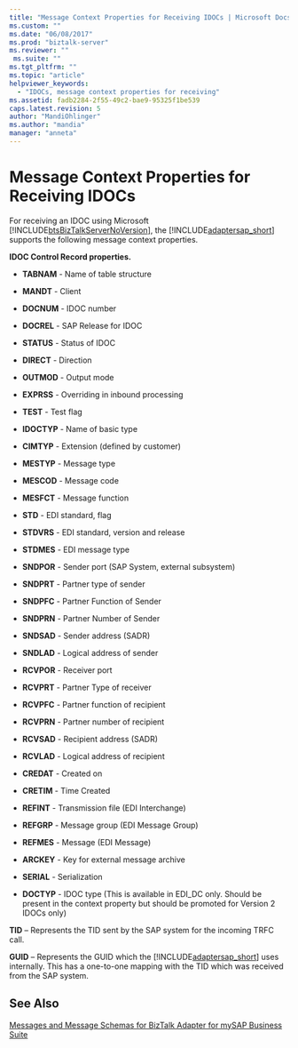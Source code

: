 ```yaml
---
title: "Message Context Properties for Receiving IDOCs | Microsoft Docs"
ms.custom: ""
ms.date: "06/08/2017"
ms.prod: "biztalk-server"
ms.reviewer: ""
 ms.suite: ""
ms.tgt_pltfrm: ""
ms.topic: "article"
helpviewer_keywords: 
  - "IDOCs, message context properties for receiving"
ms.assetid: fadb2284-2f55-49c2-bae9-95325f1be539
caps.latest.revision: 5
author: "MandiOhlinger"
ms.author: "mandia"
manager: "anneta"
---
```

# Message Context Properties for Receiving IDOCs
For receiving an IDOC using Microsoft [!INCLUDE[btsBizTalkServerNoVersion](../../includes/btsbiztalkservernoversion-md.md)], the [!INCLUDE[adaptersap_short](../../includes/adaptersap-short-md.md)] supports the following message context properties.  
  
 **IDOC Control Record properties.**  
  
-   **TABNAM** - Name of table structure  
  
-   **MANDT** - Client  
  
-   **DOCNUM** - IDOC number  
  
-   **DOCREL** - SAP Release for IDOC  
  
-   **STATUS** - Status of IDOC  
  
-   **DIRECT** - Direction  
  
-   **OUTMOD** - Output mode  
  
-   **EXPRSS** - Overriding in inbound processing  
  
-   **TEST** - Test flag  
  
-   **IDOCTYP** - Name of basic type  
  
-   **CIMTYP** - Extension (defined by customer)  
  
-   **MESTYP** - Message type  
  
-   **MESCOD** - Message code  
  
-   **MESFCT** - Message function  
  
-   **STD** - EDI standard, flag  
  
-   **STDVRS** - EDI standard, version and release  
  
-   **STDMES** - EDI message type  
  
-   **SNDPOR** - Sender port (SAP System, external subsystem)  
  
-   **SNDPRT** - Partner type of sender  
  
-   **SNDPFC** - Partner Function of Sender  
  
-   **SNDPRN** - Partner Number of Sender  
  
-   **SNDSAD** - Sender address (SADR)  
  
-   **SNDLAD** - Logical address of sender  
  
-   **RCVPOR** - Receiver port  
  
-   **RCVPRT** - Partner Type of receiver  
  
-   **RCVPFC** - Partner function of recipient  
  
-   **RCVPRN** - Partner number of recipient  
  
-   **RCVSAD** - Recipient address (SADR)  
  
-   **RCVLAD** - Logical address of recipient  
  
-   **CREDAT** - Created on  
  
-   **CRETIM** - Time Created  
  
-   **REFINT** - Transmission file (EDI Interchange)  
  
-   **REFGRP** - Message group (EDI Message Group)  
  
-   **REFMES** - Message (EDI Message)  
  
-   **ARCKEY** - Key for external message archive  
  
-   **SERIAL** - Serialization  
  
-   **DOCTYP** - IDOC type (This is available in EDI_DC only. Should be present in the context property but should be promoted for Version 2 IDOCs only)  
  
 **TID** – Represents the TID sent by the SAP system for the incoming TRFC call.  
  
 **GUID** – Represents the GUID which the [!INCLUDE[adaptersap_short](../../includes/adaptersap-short-md.md)] uses internally. This has a one-to-one mapping with the TID which was received from the SAP system.  
  
## See Also  
 [Messages and Message Schemas for BizTalk Adapter for mySAP Business Suite](../../adapters-and-accelerators/adapter-sap/messages-and-message-schemas-for-biztalk-adapter-for-mysap-business-suite.md)